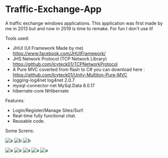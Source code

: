 # Traffic-Exchange-App
A traffic exchange windows applications. 
This application was first made by me in 2013 but and now in 2019 is time to remake. For fun I don't use it!

Tools used:
- JHUI (UI Framework Made by me) https://www.facebook.com/JHUIFramework/
- JHS Network Protocol (TCP Network Library)  https://github.com/Icyteck01/TCPNetworkProtocol
- A Pure MVC coverted from flash to C# you can download here : https://github.com/Icyteck01/Unity-Multiton-Pure-MVC
- logging-log4net log4net 2.0.7
- mysql-connector-net MySql.Data 8.0.17
- hibernate-core NHibernate

Features:
- Login/Register/Manage Sites/Surf.
- Real-time fully functional chat.
- Reusable code.


Some Screns:


![a](https://i.postimg.cc/K8x06WBs/Untitled-2.png)
![b](https://i.postimg.cc/Mp59qYYZ/Untitled-3.png)
![b](https://i.postimg.cc/9ffJMqxd/X.png)

![a](https://i.postimg.cc/G2VXXQHP/Untitled-1.png)
![a](https://i.postimg.cc/Y0FbZWW5/Untitled-2.png)
![a](https://i.postimg.cc/Y2LnhJsd/Untitled-3.png)
![a](https://i.postimg.cc/m2xdMmxB/Untitled-4.png)
![a](https://i.postimg.cc/J4bpQjmJ/Untitled-5.png)
